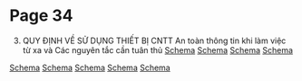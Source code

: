 # Page 34


3. QUY ĐỊNH VỀ SỬ DỤNG THIẾT BỊ CNTT
An toàn thông tin khi làm việc từ xa và Các nguyên tắc cần tuân thủ
[Schema](page_34_table_1.png)
[Schema](page_34_table_2.png)
[Schema](page_34_table_3.png)
[Schema](page_34_table_4.png)

[Schema](page_34_img_0.png)
[Schema](page_34_img_1.png)
[Schema](page_34_img_2.png)
[Schema](page_34_img_3.png)
[Schema](page_34_img_4.png)
